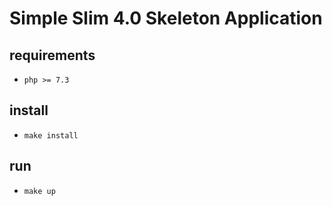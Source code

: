 # Simple Slim 4.0 Skeleton Application

## requirements

* `php >= 7.3`

## install

* `make install`

## run

* `make up`

